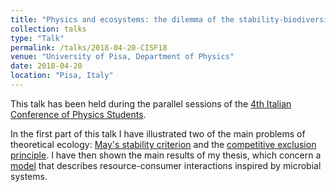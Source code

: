 ```yaml
---
title: "Physics and ecosystems: the dilemma of the stability-biodiversity relationship"
collection: talks
type: "Talk"
permalink: /talks/2018-04-20-CISF18
venue: "University of Pisa, Department of Physics"
date: 2018-04-20
location: "Pisa, Italy"
---
```


This talk has been held during the parallel sessions of the [4th Italian Conference of Physics Students](http://ai-sf.it/cisf18/).

In the first part of this talk I have illustrated two of the main problems of theoretical ecology: [May's stability criterion](https://www.nature.com/articles/238413a0) and the [competitive exclusion principle](http://science.sciencemag.org/content/131/3409/1292). I have then shown the main results of my thesis, which concern a [model](https://journals.aps.org/prl/abstract/10.1103/PhysRevLett.118.028103) that describes resource-consumer interactions inspired by microbial systems.
